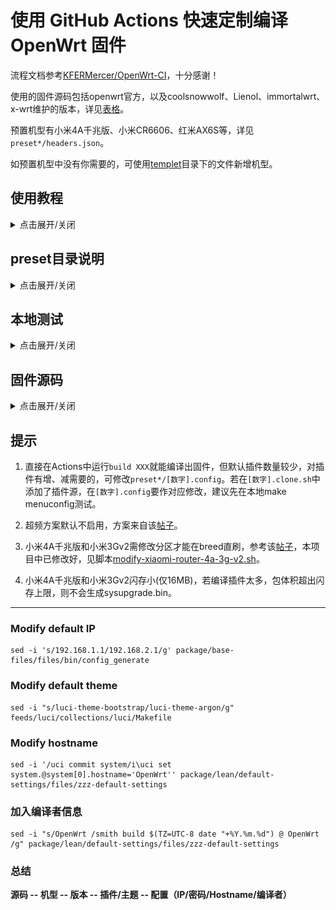 # 使用 GitHub Actions 快速定制编译 OpenWrt 固件

流程文档参考[KFERMercer/OpenWrt-CI](https://github.com/KFERMercer/OpenWrt-CI)，十分感谢！

使用的固件源码包括openwrt官方，以及coolsnowwolf、Lienol、immortalwrt、x-wrt维护的版本，详见[表格](#固件源码)。

预置机型有小米4A千兆版、小米CR6606、红米AX6S等，详见`preset*/headers.json`。

如预置机型中没有你需要的，可使用[templet](templet)目录下的文件新增机型。

## 使用教程

<details>
  
  <summary>点击展开/关闭</summary>

### 1. 注册GitHub账号并开启GitHub Actions

### 2. fork [hugcabbage/shared-lede](https://github.com/hugcabbage/shared-lede)

### 3. 自定义固件

什么也不修改，按默认配置，可以跳过此步。

每个机型关联三个文件，在preset*目录中。

- [数字].clone.sh

此脚本用来拉取固件源码和扩展插件源码，新增插件源时，建议先在本地测试下是否缺依赖。

常用的克隆命令如下（克隆理解为下载即可）：

`git clone 链接`

`git clone -b 分支名 链接`

- [数字].modify.sh

此脚本用于固件初始化设置，修改登录IP、主机名、WiFi名称等。

此脚本用到最多的命令是sed，详细用法参见[链接](https://www.runoob.com/linux/linux-comm-sed.html)，这里只简单说明。

比如，下面这条命令就是用来修改管理IP的：

`sed -i 's/192.168.1.1/192.168.31.1/g' package/base-files/files/bin/config_generate`

`192.168.1.1`是源码中默认的lan口登录IP，也即初始的；`192.168.31.1`是新的，用来替换初始文本的。

可以看出命令的构成是这样的：

`sed -i 's/原字符串/新字符串/g' 文件路径`

这就可以用来替换掉源码中的特定位置，-i指直接改动文件，s指替换，g指全局。

原字符串记为str1，新字符串记为str2，自定义设置改动str2位置即可，如果你改动了str1，那么命令在源码中就匹配不到东西了，替换也就无效了。

>🎈🎈🎈 各基础命令的用法可参考该[链接](https://github.com/danshui-git/shuoming/blob/master/ming.md)，适合新手查阅。

- [数字].config

该文件对应本地编译执行make menuconfig后生成的.config文件。

该文件主要包含luci应用，流程中会自动转为完整的.config。

增减插件修改这个文件即可，以argon主题为例，格式如下：

 `CONFIG_PACKAGE_luci-theme-argon=y`   选中编译进固件的是这种

 `CONFIG_PACKAGE_luci-theme-argon=m`   选中仅编译ipk插件是这种

 `# CONFIG_PACKAGE_luci-theme-argon is not set`  未选中是这种

### 4. Actions中手动开始编译流程

选择你需要的`build XXX`workflow，再点击`Run workflow`，按需填内容，运行即可。

各选项说明如下:

- 超频到1100Mhz:

仅`build lede`有此选项。

默认不勾选。仅适用于5.10内核，除红米AX6S外，其余机型默认皆为5.10内核。

- 使用5.15内核:

仅`build lede`有此选项。

默认不勾选。lean lede源码勾选此项时，编译小米4A千兆版和小米3Gv2时会报错，勿用。

红米AX6S只有5.15内核，不必勾选。

- 选择机型:

点开下拉框，可以选择不同的机型。

- 上传到release:

默认勾选。单文件不能超过2GB，可添加内容记录。 release区见下图：

<img src="extra-files/images/release_zone.png" width="70%" ></img>

- 上传到artifact:

默认不勾选。artifact区见下图：

<img src="extra-files/images/artifact_zone.png" width="70%" ></img>

- 版本描述:

可作一些简单记录，会在release中显示。

### 5. 编译完成

Actions流程顺利完成后，去release(或者artifact)下载你的固件，release中allfiles.zip是所有文件的打包。

</details>

## preset目录说明

<details>
  
  <summary>点击展开/关闭</summary>

全部机型信息可查看文件`preset*/headers.json`，各配置目录略有不同，如[preset-openwrt/headers.json](preset-openwrt/headers.json)。

### config说明
- 1.config用于小闪存设备（16MB及以下）
- 2.config用于大闪存设备

### 标号规则
- headers.json中每个机型的数字标号，用于选择对应的clone.sh、modify.sh、config。
- 按headers.json中的机型标号，找不到对应的clone.sh、modify.sh、config时，默认选择1.clone.sh、1.modify.sh、1.config。

### 自定义配置
#### 方法一
修改clone.sh、modify.sh、config三个文件

#### 方法二
- 添加新的clone.sh、modify.sh、config，并用数字标号，比如5.clone.sh、5.modify.sh、5.config
- 修改headers.json指定机型的标号，比如把`"xiaomi-ac2100": ["1", "ramips", "mt7621", "xiaomi_mi-router-ac2100"]`改成`"xiaomi-ac2100": ["5", "ramips", "mt7621", "xiaomi_mi-router-ac2100"]`

#### 方法三
- 添加新的clone.sh、modify.sh、config，并用数字标号，比如5.clone.sh、5.modify.sh、5.config
- 向headers.json添加新机型，比如添加`"xiaomi-ac2100-xxx": ["5", "ramips", "mt7621", "xiaomi_mi-router-ac2100"]`
- 向`.github/workflows/build-xxx.yml`inputs.model.options添加新机型，比如向.github/workflows/build-openwrt.yml添加`- 'xiaomi-ac2100-xxx'`

</details>

## 本地测试

<details>
  
  <summary>点击展开/关闭</summary>

### 本地测试生成.config文件

> 以生成preset-openwrt/other.config为例，编译流程`build openwrt`中`other`机型对应当前的other.config。

1. 使用Codespace或本地环境，克隆本仓库，并进入仓库根目录。

   建议使用Codespace，只需要一个浏览器即可，且不会存在网络问题。

1. 安装yq工具。

   Codespace中安装yq，命令如下：

    ```shell
   wget https://github.com/mikefarah/yq/releases/latest/download/yq_linux_amd64 -O ~/.local/bin/yq
   chmod +x ~/.local/bin/yq
    ```

   本地Linux环境可使用snap安装，命令如下：

    ```shell
   snap install yq
    ```

1. 运行以下命令，克隆openwrt源码。

    ```shell
    chmod +x extra-files/clone.sh
    ./extra-files/clone.sh extra-files/clone.toml openwrt
    cd _test_code
    ```

   clone.sh脚本可以不加参数运行，但需根据提示输入clone.toml路径、源码名、测试文件存放目录（可选）。

1. （可选）从已有的.config修改。

     ```shell
     cp ../preset-openwrt/other.config .config
     ```

1. 运行以下命令，开始配置。

    ```shell
    make menuconfig
    ```

1. 配置完成后，_test_code目录里，也就是现在所在的目录下已生成.config文件。

1. （可选）简化一下.config文件，只保留常用的配置项，运行以下命令。

   ```shell
   chmod +x ../extra-files/ptext
   ../extra-files/ptext c2m .config ../preset-openwrt/other.config
   ```

1. 若执行了上一步的简化则该步跳过。将.config文件复制到本仓库的preset-openwrt目录下，运行以下命令。

   ```shell
   cp .config ../preset-openwrt/other.config
   ```

1. 提交到远程仓库，开始运行编译流程`build openwrt`，选择机型`other`。

</details>

## 固件源码

<details>
  
  <summary>点击展开/关闭</summary>

|配置目录|流程名|源码|
|:----:|:----:|:----:|
|preset-lede|build lede|[coolsnowwolf/lede](https://github.com/coolsnowwolf/lede)|
|preset-lienol-openwrt|build lienol openwrt|[Lienol/openwrt](https://github.com/Lienol/openwrt)|
|preset-openwrt|build openwrt|[openwrt/openwrt](https://github.com/openwrt/openwrt)|
|preset-immortalwrt|build immortalwrt|[immortalwrt/immortalwrt](https://github.com/immortalwrt/immortalwrt)|
|preset-x-wrt|build x-wrt|[x-wrt/x-wrt](https://github.com/x-wrt/x-wrt)|

</details>

## 提示

1. 直接在Actions中运行`build XXX`就能编译出固件，但默认插件数量较少，对插件有增、减需要的，可修改`preset*/[数字].config`。若在`[数字].clone.sh`中添加了插件源，在`[数字].config`要作对应修改，建议先在本地make menuconfig测试。

1. 超频方案默认不启用，方案来自该[帖子](https://www.right.com.cn/forum/thread-4042045-1-1.html)。

1. 小米4A千兆版和小米3Gv2需修改分区才能在breed直刷，参考该[帖子](https://www.right.com.cn/forum/thread-4052254-1-1.html)，本项目中已修改好，见脚本[modify-xiaomi-router-4a-3g-v2.sh](extra-files/modify-xiaomi-router-4a-3g-v2.sh)。

1. 小米4A千兆版和小米3Gv2闪存小(仅16MB)，若编译插件太多，包体积超出闪存上限，则不会生成sysupgrade.bin。

---

### Modify default IP
```
sed -i 's/192.168.1.1/192.168.2.1/g' package/base-files/files/bin/config_generate
```


### Modify default theme
```
sed -i "s/luci-theme-bootstrap/luci-theme-argon/g" feeds/luci/collections/luci/Makefile
```

### Modify hostname
```
sed -i '/uci commit system/i\uci set system.@system[0].hostname='OpenWrt'' package/lean/default-settings/files/zzz-default-settings
```
### 加入编译者信息
```
sed -i "s/OpenWrt /smith build $(TZ=UTC-8 date "+%Y.%m.%d") @ OpenWrt /g" package/lean/default-settings/files/zzz-default-settings
```

### 总结

**源码 -- 机型 -- 版本 -- 插件/主题 -- 配置（IP/密码/Hostname/编译者）**